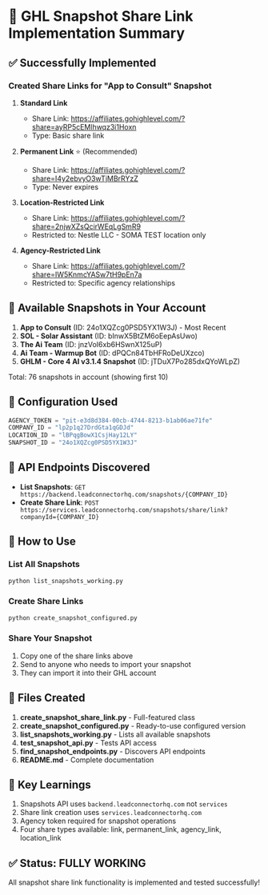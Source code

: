# 🎉 GHL Snapshot Share Link Implementation Summary

## ✅ Successfully Implemented

### Created Share Links for "App to Consult" Snapshot

1. **Standard Link**
   - Share Link: https://affiliates.gohighlevel.com/?share=ayRP5cEMlhwqz3i1Hoxn
   - Type: Basic share link

2. **Permanent Link** ⭐ (Recommended)
   - Share Link: https://affiliates.gohighlevel.com/?share=I4y2ebvyO3wTjMBrRYzZ
   - Type: Never expires

3. **Location-Restricted Link**
   - Share Link: https://affiliates.gohighlevel.com/?share=2njwXZsQcirWEqLgSmR9
   - Restricted to: Nestle LLC - SOMA TEST location only

4. **Agency-Restricted Link**
   - Share Link: https://affiliates.gohighlevel.com/?share=IW5KnmcYASw7tH9pEn7a
   - Restricted to: Specific agency relationships

## 📸 Available Snapshots in Your Account

1. **App to Consult** (ID: 24o1XQZcg0PSD5YX1W3J) - Most Recent
2. **SOL - Solar Assistant** (ID: bInwX5BtZM6oEepAsUwo)
3. **The Ai Team** (ID: jnzVoI6xb6HSwnX125uP)
4. **Ai Team - Warmup Bot** (ID: dPQCn84TbHFRoDeUXzco)
5. **GHLM - Core 4 AI v3.1.4 Snapshot** (ID: jTDuX7Po285dxQYoWLpZ)

Total: 76 snapshots in account (showing first 10)

## 🔧 Configuration Used

```python
AGENCY_TOKEN = "pit-e3d8d384-00cb-4744-8213-b1ab06ae71fe"
COMPANY_ID = "lp2p1q27DrdGta1qGDJd"
LOCATION_ID = "lBPqgBowX1CsjHay12LY"
SNAPSHOT_ID = "24o1XQZcg0PSD5YX1W3J"
```

## 📡 API Endpoints Discovered

- **List Snapshots**: `GET https://backend.leadconnectorhq.com/snapshots/{COMPANY_ID}`
- **Create Share Link**: `POST https://services.leadconnectorhq.com/snapshots/share/link?companyId={COMPANY_ID}`

## 🚀 How to Use

### List All Snapshots
```bash
python list_snapshots_working.py
```

### Create Share Links
```bash
python create_snapshot_configured.py
```

### Share Your Snapshot
1. Copy one of the share links above
2. Send to anyone who needs to import your snapshot
3. They can import it into their GHL account

## 📁 Files Created

1. **create_snapshot_share_link.py** - Full-featured class
2. **create_snapshot_configured.py** - Ready-to-use configured version
3. **list_snapshots_working.py** - Lists all available snapshots
4. **test_snapshot_api.py** - Tests API access
5. **find_snapshot_endpoints.py** - Discovers API endpoints
6. **README.md** - Complete documentation

## 🎯 Key Learnings

1. Snapshots API uses `backend.leadconnectorhq.com` not `services`
2. Share link creation uses `services.leadconnectorhq.com`
3. Agency token required for snapshot operations
4. Four share types available: link, permanent_link, agency_link, location_link

## ✅ Status: FULLY WORKING

All snapshot share link functionality is implemented and tested successfully!